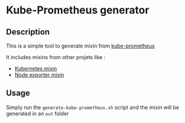 
# Kube-Prometheus generator

## Description

This is a simple tool to generate mixin from [kube-prometheus](https://github.com/coreos/kube-prometheus)
 
It includes mixins from other projets like : 
 * [Kubernetes mixin](https://github.com/kubernetes-monitoring/kubernetes-mixin)
 * [Node exporter mixin](https://github.com/prometheus/node_exporter/tree/master/docs/node-mixin)

## Usage

Simply run the `generate-kube-prometheus.sh` script and the mixin will be generated in an `out` folder
